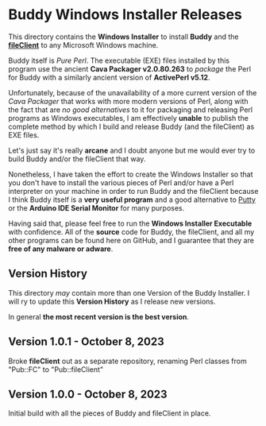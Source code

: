 # Buddy Windows Installer Releases

This directory contains the **Windows Installer** to install **Buddy**
and the [**fileClient**](https://github.com/phorton1/base-Pub-fileClient)
to any Microsoft Windows machine.

Buddy itself is *Pure Perl*. The executable (EXE) files installed by this
program use the ancient **Cava Packager v2.0.80.263** to *package* the Perl
for Buddy with a similarly ancient version of **ActivePerl v5.12**.

Unfortunately, because of the unavailability of a more current version of the
*Cava Packager* that works with more modern versions of Perl, along with the
fact that are *no good alternatives* to it for packaging and releasing Perl
programs as Windows executables, I am effectively **unable** to publish the
complete method by which I build and release Buddy (and the fileClient)
as EXE files.

Let's just say it's really **arcane** and I doubt anyone but me would ever
try to build Buddy and/or the fileClient that way.

Nonetheless, I have taken the effort to create the Windows Installer so that
you don't have to install the various pieces of Perl and/or have a Perl interpreter
on your machine in order to run Buddy and the fileClient because I think
Buddy itself is a **very useful program** and a good alternative to
[Putty](https://www.putty.org/) or the **Arduino IDE Serial Monitor**
for many purposes.

Having said that, please feel free to run the **Windows Installer
Executable** with confidence.  All of the **source** code for Buddy,
the fileClient, and all my other programs can be found here on GitHub,
and I guarantee that they are **free of any malware or adware**.

## Version History

This directory *may* contain more than one Version of the Buddy Installer.
I will ry to update this **Version History** as I release new versions.

In general **the most recent version is the best version**.


## Version 1.0.1 - October 8, 2023

Broke **fileClient** out as a separate repository, renaming
Perl classes from "Pub::FC" to "Pub::fileClient"

## Version 1.0.0 - October 8, 2023

Initial build with all the pieces of Buddy and fileClient in place.
